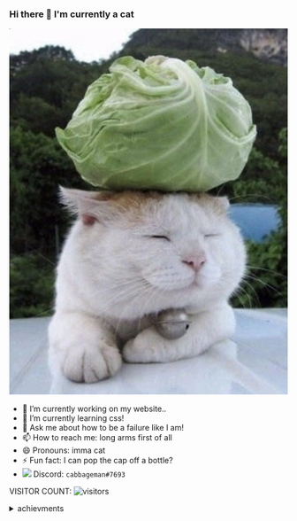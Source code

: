### Hi there 👋 I'm currently a cat
![Wallpaper](cat.jpg)
- 🔭 I’m currently working on my website..
- 🌱 I’m currently learning css!
- 💬 Ask me about how to be a failure like I am!
- 📫 How to reach me: long arms first of all
- 😄 Pronouns: imma cat
- ⚡ Fun fact: I can pop the cap off a bottle?
- <img width=48 src="https://emoji.gg/assets/emoji/9738-discord-ico.png" /> Discord: `cabbageman#7693`

VISITOR COUNT:
![visitors](https://visitor-badge.laobi.icu/badge?page_id=leocabbage2008.visitor-badge)
<details>
  <summary>achievments</summary>
  basically 100 wpm
  <img src="https://i.ibb.co/ThNcBK6/100.png" />
  <im src="https://i.ibb.co/48pYRZP/100.png" />
</details>
